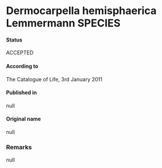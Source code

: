 # Dermocarpella hemisphaerica Lemmermann SPECIES

#### Status
ACCEPTED

#### According to
The Catalogue of Life, 3rd January 2011

#### Published in
null

#### Original name
null

### Remarks
null